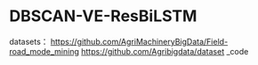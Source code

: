 # DBSCAN-VE-ResBiLSTM
datasets：
https://github.com/AgriMachineryBigData/Field-road_mode_mining
https://github.com/Agribigdata/dataset _code
